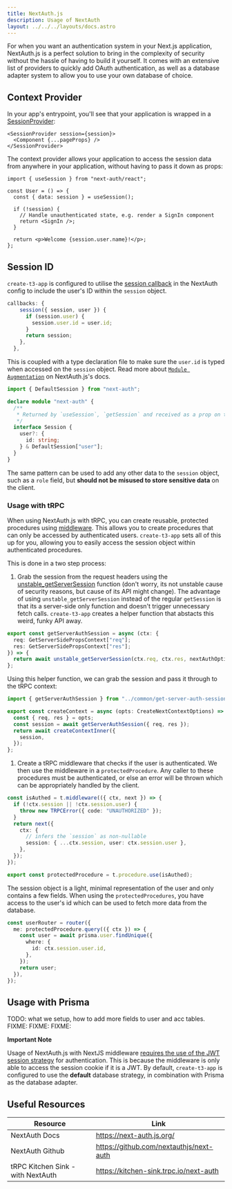 ```yaml
---
title: NextAuth.js
description: Usage of NextAuth
layout: ../../../layouts/docs.astro
---
```


For when you want an authentication system in your Next.js application, NextAuth.js is a perfect solution to bring in the complexity of security without the hassle of having to build it yourself. It comes with an extensive list of providers to quickly add OAuth authentication, as well as a database adapter system to allow you to use your own database of choice.

## Context Provider

In your app's entrypoint, you'll see that your application is wrapped in a [SessionProvider](https://next-auth.js.org/getting-started/client#sessionprovider):

```tsx:pages/_app.tsx
<SessionProvider session={session}>
  <Component {...pageProps} />
</SessionProvider>
```

The context provider allows your application to access the session data from anywhere in your application, without having to pass it down as props:

```tsx:pages/users/[id].tsx
import { useSession } from "next-auth/react";

const User = () => {
  const { data: session } = useSession();

  if (!session) {
    // Handle unauthenticated state, e.g. render a SignIn component
    return <SignIn />;
  }

  return <p>Welcome {session.user.name}!</p>;
};
```

## Session ID

`create-t3-app` is configured to utilise the [session callback](https://next-auth.js.org/configuration/callbacks#session-callback) in the NextAuth config to include the user's ID within the `session` object.

```ts:pages/api/auth/[...nextauth].ts
callbacks: {
    session({ session, user }) {
      if (session.user) {
        session.user.id = user.id;
      }
      return session;
    },
  },
```

This is coupled with a type declaration file to make sure the `user.id` is typed when accessed on the `session` object. Read more about [`Module Augmentation`](https://next-auth.js.org/getting-started/typescript#module-augmentation) on NextAuth.js's docs.

```ts:types/next-auth.d.ts
import { DefaultSession } from "next-auth";

declare module "next-auth" {
  /**
   * Returned by `useSession`, `getSession` and received as a prop on the `SessionProvider` React Context
   */
  interface Session {
    user?: {
      id: string;
    } & DefaultSession["user"];
  }
}
```

The same pattern can be used to add any other data to the `session` object, such as a `role` field, but **should not be misused to store sensitive data** on the client.

### Usage with tRPC

When using NextAuth.js with tRPC, you can create reusable, protected procedures using [middleware](https://trpc.io/docs/v10/middlewares). This allows you to create procedures that can only be accessed by authenticated users. `create-t3-app` sets all of this up for you, allowing you to easily access the session object within authenticated procedures.

This is done in a two step process:

1. Grab the session from the request headers using the [unstable_getServerSession](https://next-auth.js.org/configuration/nextjs#unstable_getserversession) function (don't worry, its not unstable cause of security reasons, but cause of its API might change). The advantage of using `unstable_getServerSession` instead of the regular `getSession` is that its a server-side only function and doesn't trigger unnecessary fetch calls. `create-t3-app` creates a helper function that abstacts this weird, funky API away.

```ts:server/common/get-server-auth-session.ts
export const getServerAuthSession = async (ctx: {
  req: GetServerSidePropsContext["req"];
  res: GetServerSidePropsContext["res"];
}) => {
  return await unstable_getServerSession(ctx.req, ctx.res, nextAuthOptions);
};
```

Using this helper function, we can grab the session and pass it through to the tRPC context:

```ts:server/trpc/context.ts
import { getServerAuthSession } from "../common/get-server-auth-session";

export const createContext = async (opts: CreateNextContextOptions) => {
  const { req, res } = opts;
  const session = await getServerAuthSession({ req, res });
  return await createContextInner({
    session,
  });
};
```

1. Create a tRPC middleware that checks if the user is authenticated. We then use the middleware in a `protectedProcedure`. Any caller to these procedures must be authenticated, or else an error will be thrown which can be appropriately handled by the client.

```ts:server/trpc/trpc.ts
const isAuthed = t.middleware(({ ctx, next }) => {
  if (!ctx.session || !ctx.session.user) {
    throw new TRPCError({ code: "UNAUTHORIZED" });
  }
  return next({
    ctx: {
      // infers the `session` as non-nullable
      session: { ...ctx.session, user: ctx.session.user },
    },
  });
});

export const protectedProcedure = t.procedure.use(isAuthed);
```

The session object is a light, minimal representation of the user and only contains a few fields. When using the `protectedProcedures`, you have access to the user's id which can be used to fetch more data from the database.

```ts:server/trpc/router/user.ts
const userRouter = router({
  me: protectedProcedure.query(({ ctx }) => {
    const user = await prisma.user.findUnique({
      where: {
        id: ctx.session.user.id,
      },
    });
    return user;
  }),
});
```

## Usage with Prisma

TODO: what we setup, how to add more fields to user and acc tables.
FIXME: FIXME: FIXME:

**Important Note**

Usage of NextAuth.js with NextJS middleware [requires the use of the JWT session strategy](https://next-auth.js.org/configuration/nextjs#caveats) for authentication. This is because the middleware is only able to access the session cookie if it is a JWT. By default, `create-t3-app` is configured to use the **default** database strategy, in combination with Prisma as the database adapter.

## Useful Resources

| Resource                          | Link                                    |
| --------------------------------- | --------------------------------------- |
| NextAuth Docs                     | https://next-auth.js.org/               |
| NextAuth Github                   | https://github.com/nextauthjs/next-auth |
| tRPC Kitchen Sink - with NextAuth | https://kitchen-sink.trpc.io/next-auth  |

```

```
